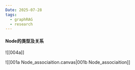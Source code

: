 ```yaml
---
Date: 2025-07-28
tags:
  - graphRAG
  - research
---
```

#### Node的类型及关系
![[004a]]


![[001a Node_associaition.canvas|001b Node_associaition]]